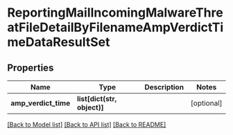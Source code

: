 # ReportingMailIncomingMalwareThreatFileDetailByFilenameAmpVerdictTimeDataResultSet

## Properties
Name | Type | Description | Notes
------------ | ------------- | ------------- | -------------
**amp_verdict_time** | **list[dict(str, object)]** |  | [optional] 

[[Back to Model list]](../README.md#documentation-for-models) [[Back to API list]](../README.md#documentation-for-api-endpoints) [[Back to README]](../README.md)

